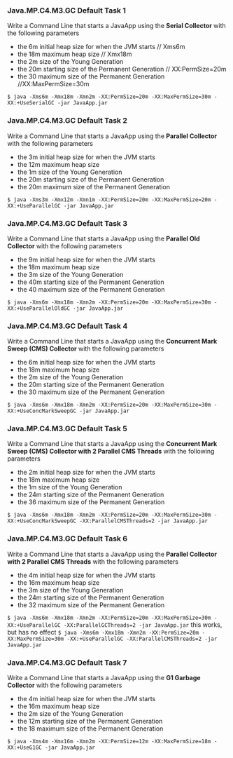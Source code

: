###   Java.MP.C4.M3.GC Default Task 1
Write a Command Line that starts a JavaApp using the __Serial Collector__ with the following parameters

* the 6m initial heap size for when the JVM starts // Xms6m
* the 18m maximum heap size // Xmx18m
* the 2m size of the Young Generation
* the 20m starting size of the Permanent Generation // XX:PermSize=20m
* the 30 maximum size of the Permanent Generation //XX:MaxPermSize=30m

`$ java -Xms6m -Xmx18m -Xmn2m -XX:PermSize=20m -XX:MaxPermSize=30m -XX:+UseSerialGC -jar JavaApp.jar`

###   Java.MP.C4.M3.GC Default Task 2
Write a Command Line that starts a JavaApp using the __Parallel Collector__ with the following parameters

* the 3m initial heap size for when the JVM starts
* the 12m maximum heap size
* the 1m size of the Young Generation
* the 20m starting size of the Permanent Generation
* the 20m maximum size of the Permanent Generation

`$ java -Xms3m -Xmx12m -Xmn1m -XX:PermSize=20m -XX:MaxPermSize=20m -XX:+UseParallelGC -jar JavaApp.jar`

###   Java.MP.C4.M3.GC Default Task 3
Write a Command Line that starts a JavaApp using the __Parallel Old Collector__ with the following parameters

* the 9m initial heap size for when the JVM starts
* the 18m maximum heap size
* the 3m size of the Young Generation
* the 40m starting size of the Permanent Generation
* the 40 maximum size of the Permanent Generation

`$ java -Xms6m -Xmx18m -Xmn2m -XX:PermSize=20m -XX:MaxPermSize=30m -XX:+UseParallelOldGC -jar JavaApp.jar`


###   Java.MP.C4.M3.GC Default Task 4
Write a Command Line that starts a JavaApp using the __Concurrent Mark Sweep (CMS) Collector__ with the following parameters

* the 6m initial heap size for when the JVM starts
* the 18m maximum heap size
* the 2m size of the Young Generation
* the 20m starting size of the Permanent Generation
* the 30 maximum size of the Permanent Generation

`$ java -Xms6m -Xmx18m -Xmn2m -XX:PermSize=20m -XX:MaxPermSize=30m -XX:+UseConcMarkSweepGC -jar JavaApp.jar`

###   Java.MP.C4.M3.GC Default Task 5 
Write a Command Line that starts a JavaApp using the __Concurrent Mark Sweep (CMS) Collector with 2 Parallel CMS Threads__ with the following parameters

* the 2m initial heap size for when the JVM starts
* the 18m maximum heap size
* the 1m size of the Young Generation
* the 24m starting size of the Permanent Generation
* the 36 maximum size of the Permanent Generation

`$ java -Xms6m -Xmx18m -Xmn2m -XX:PermSize=20m -XX:MaxPermSize=30m -XX:+UseConcMarkSweepGC -XX:ParallelCMSThreads=2 -jar JavaApp.jar`

###   Java.MP.C4.M3.GC Default Task 6
Write a Command Line that starts a JavaApp using the __Parallel Collector with 2 Parallel CMS Threads__ with the following parameters

* the 4m initial heap size for when the JVM starts
* the 16m maximum heap size
* the 3m size of the Young Generation
* the 24m starting size of the Permanent Generation
* the 32 maximum size of the Permanent Generation

`$ java -Xms6m -Xmx18m -Xmn2m -XX:PermSize=20m -XX:MaxPermSize=30m -XX:+UseParallelGC -XX:ParallelGCThreads=2 -jar JavaApp.jar`
this works, but has no effect
`$ java -Xms6m -Xmx18m -Xmn2m -XX:PermSize=20m -XX:MaxPermSize=30m -XX:+UseParallelGC -XX:ParallelCMSThreads=2 -jar JavaApp.jar`

###   Java.MP.C4.M3.GC Default Task 7
Write a Command Line that starts a JavaApp using the __G1 Garbage Collector__ with the following parameters

* the 4m initial heap size for when the JVM starts
* the 16m maximum heap size
* the 2m size of the Young Generation
* the 12m starting size of the Permanent Generation
* the 18 maximum size of the Permanent Generation

`$ java -Xms4m -Xmx16m -Xmn2m -XX:PermSize=12m -XX:MaxPermSize=18m -XX:+UseG1GC -jar JavaApp.jar`